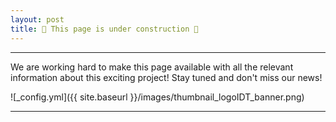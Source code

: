 ```yaml
---
layout: post
title: 🚧 This page is under construction 🚧
---
```


***

We are working hard to make this page available with all the relevant information about this exciting project! Stay tuned and don't miss our news!

![_config.yml]({{ site.baseurl }}/images/thumbnail_logoIDT_banner.png)

***